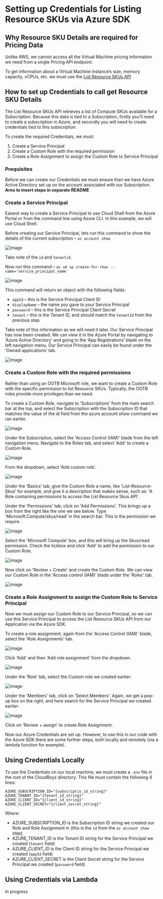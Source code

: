# Setting up Credentials for Listing Resource SKUs via Azure SDK

## Why Resource SKU Details are required for Pricing Data

Unlike AWS, we cannot access all the Virtual Machine pricing information we need from a single Pricing API endpoint.

To get information about a Virtual Machine instance’s size, memory capacity, vCPUs, etc. we must use the [List Resource SKUs API ](https://learn.microsoft.com/en-us/rest/api/compute/resource-skus/list?tabs=HTTP)

## How to set up Credentials to call get Resource SKU Details

The List Resource SKUs API retrieves a list of Compute SKUs available for a Subscription. Because this data is tied to a Subscription, firstly you’ll need to create a subscription in Azure, and secondly you will need to create credentials tied to this subscription.

To create the required Credentials, we must:

1. Create a Service Principal
2. Create a Custom Role with the required permission
3. Create a Role Assignment to assign the Custom Role to Service Principal

### Prequisites

Before we can create our Credentials we must ensure than we have Azure Active Directory set up on the account associated with our Subscription. **Arns to insert steps in separate README**

### Create a Service Principal

Easiest way to create a Service Principal to use Cloud Shell from the Azure Portal or from the command line using Azure CLI. In this example, we will use Cloud Shell.

Before creating our Service Principal, lets run this command to show the details of the current subscription – `az account show`

![image](https://user-images.githubusercontent.com/102545622/205440844-ce28b52f-d4b0-45be-95d3-130721d466ba.png)

Take note of the `id` and `tenantid`.

Now run this command – `az ad sp create-for-rbac --name='service_principal_name'`

![image](https://user-images.githubusercontent.com/102545622/205440910-aca27d71-21a3-4849-a96a-9c1f6eda7706.png)

This command will return an object with the following fields:

- `appId` – this is the Service Principal Client ID
- `displayName` – the name you gave to your Service Principal
- `password` – this is the Service Principal Client Secret
- `tenant` – this is the Tenant ID, and should match the `tenantId` from the previous step

Take note of this information as we will need it later. Our Service Principal has now been created. We can view it in the Azure Portal by navigating to ‘Azure Active Directory’ and going to the ‘App Registrations’ blade on the left navigation menu. Our Service Principal can easily be found under the ‘Owned applications’ tab.

![image](https://user-images.githubusercontent.com/102545622/205441068-63b79a41-406e-4d92-b94c-7d69b09d5b3c.png)

### Create a Custom Role with the required permissions

Rather than using an OOTB Microsoft role, we want to create a Custom Role with the specific permission to list Resource SKUs. Typically, the OOTB roles provide more privileges than we need.

To create a Custom Role, navigate to 'Subscriptions' from the main search bar at the top, and select the Subscription with the Subscription ID that matches the value of the id field from the azure account show command we ran earlier.

![image](https://user-images.githubusercontent.com/102545622/205441710-c8b69fa1-9066-4703-b4da-9e5a48051275.png)

Under the Subscription, select the 'Access Control (IAM)' blade from the left navigation menu. Navigate to the Roles tab, and select 'Add' to create a Custom Role.

![image](https://user-images.githubusercontent.com/102545622/205442623-8e35a80f-4f33-4362-9490-6dde1e257750.png)

From the dropdown, select 'Add custom role'.

![image](https://user-images.githubusercontent.com/102545622/205442672-e54f9ec6-8fae-4b18-8cec-117fd88a5d49.png)

Under the 'Basics' tab, give the Custom Role a name, like 'List-Resource-Skus' for example, and give it a description that makes sense, such as: 'A Role containing permissions to access the List Resource Skus API'.

Under the 'Permissions' tab, click on 'Add Permissions'. This brings up a box from the right like the one we see below. Type 'Microsoft.Compute/skus/read' in the search bar. This is the permission we require.

![image](https://user-images.githubusercontent.com/102545622/205442710-08173436-5a9c-4f49-bbdd-084156d265fb.png)

Select the 'Microsoft Compute' box, and this will bring up the Skus/read permission. Check the tickbox and click 'Add' to add the permission to our Custom Role.

![image](https://user-images.githubusercontent.com/102545622/205442724-e1200ed2-a69a-4054-8844-b3882af702a2.png)

Now click on 'Review + Create' and create the Custom Role. We can view our Custom Role in the 'Access control (IAM)' blade under the 'Roles' tab.

![image](https://user-images.githubusercontent.com/102545622/205442745-e85ede76-0f93-445f-80c6-1cf10eb5ebe9.png)

### Create a Role Assignment to assign the Custom Role to Service Principal

Now we must assign our Custom Role to our Service Principal, so we can use this Service Principal to access the List Resource SKUs API from our Application via the Azure SDK.

To create a role assignment, again from the 'Access Control (IAM)' blade, select the 'Role Assignments' tab.

![image](https://user-images.githubusercontent.com/102545622/205443716-d10e513d-5feb-4286-9855-db38fc767289.png)

Click 'Add' and then 'Add role assignment' from the dropdown.

![image](https://user-images.githubusercontent.com/102545622/205443743-89ecf42a-81b5-4a86-888e-6b520087f794.png)

Under the 'Role' tab, select the Custom role we created earlier:

![image](https://user-images.githubusercontent.com/102545622/205443773-caa050d6-f366-473c-b429-ed044abb5459.png)

Under the 'Members' tab, click on 'Select Members'. Again, we get a pop-up box on the right, and here search for the Service Principal we created earlier:

![image](https://user-images.githubusercontent.com/102545622/205443798-4307be87-9e24-433f-bd7c-ca75636d3068.png)

Click on 'Review + assign' to create Role Assignment.

Now our Azure Credentials are set up. However, to use this in our code with the Azure SDK there are some further steps, both locally and remotely (via a lambda function for example).

## Using Credentials Locally

To use the Credentials on our local machine, we must create a `.env` file in the root of the CloudBoyz directory. This file must contain the following 4 lines:

```shell
AZURE_SUBSCRIPTION_ID="{subscriptio_id_string}"
AZURE_TENANT_ID="{tenant_id_string}"
AZURE_CLIENT_ID="{client_id_string}"
AZURE_CLIENT_SECRET="{client_secret_string}"
```

Where:

- AZURE_SUBSCRIPTION_ID is the Subscription ID string we created our Role and Role Assignment in (this is the `id` from the `az account show` step)
- AZURE_TENANT_ID is the Tenant ID string for the Service Principal we created (`tenant` field)
- AZURE_CLIENT_ID is the Client ID string for the Service Principal we created (`appId` field)
- AZURE_CLIENT_SECRET is the Client Secret string for the Service Principal we created (`password` field)

## Using Credentials via Lambda

In progress
